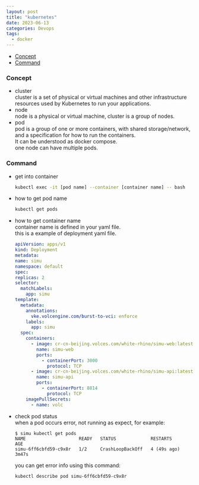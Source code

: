 ```yaml
---
layout: post
title: "kubernetes"
date: 2023-06-13
categories: Devops
tags:
  - docker
---
```


- [Concept](#concept)
- [Command](#command)

### Concept

- cluster  
  cluster is a set of physical or virtual machines and other infrastructure resources used by Kubernetes to run your applications.
- node  
  node is a physical or virtual machine, cluster is a group of nodes.
- pod  
  pod is a group of one or more containers, with shared storage/network, and a specification for how to run the containers.  
  It can be understood as docker compose.  
  one node can have multiple pods.

### Command

- get into container

  ```bash
  kubectl exec -it [pod name] --container [container name] -- bash
  ```

- how to get pod name

  ```bash
  kubectl get pods
  ```

- how to get container name  
  container name is defined in your yaml file.  
  this is a example of deployment yaml file.

  ```yaml
  apiVersion: apps/v1
  kind: Deployment
  metadata:
  name: simu
  namespace: default
  spec:
  replicas: 2
  selector:
    matchLabels:
      app: simu
  template:
    metadata:
      annotations:
        vke.volcengine.com/burst-to-vci: enforce
      labels:
        app: simu
    spec:
      containers:
        - image: cr-cn-beijing.volces.com/white-rhino/simu-web:latest
          name: simu-web
          ports:
            - containerPort: 3000
              protocol: TCP
        - image: cr-cn-beijing.volces.com/white-rhino/simu-api:latest
          name: simu-api
          ports:
            - containerPort: 8814
              protocol: TCP
      imagePullSecrets:
        - name: volc
  ```

- check pod status  
  when a pod occurs error, not running as expect, for example:
  ```shell
  $ simu kubectl get pods
  NAME                    READY   STATUS             RESTARTS      AGE
  simu-6ff6cbfd59-c9x8r   1/2     CrashLoopBackOff   4 (49s ago)   3m47s
  ```
  you can get error info using this command:
  ```bash
  kubectl describe pod simu-6ff6cbfd59-c9x8r
  ```
